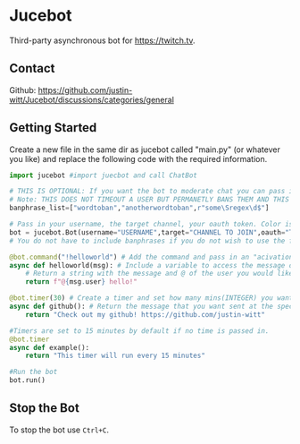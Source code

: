 # Jucebot
Third-party asynchronous bot for https://twitch.tv.
## Contact
Github: https://github.com/justin-witt/Jucebot/discussions/categories/general
## Getting Started
Create a new file in the same dir as jucebot called "main.py" (or whatever you like) and replace the following code with the required information.
``` py
import jucebot #import juecbot and call ChatBot

# THIS IS OPTIONAL: If you want the bot to moderate chat you can pass in a list of words/regex that will trigger the bot to BAN a user.
# Note: THIS DOES NOT TIMEOUT A USER BUT PERMANETLY BANS THEM AND THIS IS CASE SENSITIVE
banphrase_list=["wordtoban","anotherwordtoban",r"some\Sregex\d$"]

# Pass in your username, the target channel, your oauth token. Color is optional. (cadet blue by default)
bot = jucebot.Bot(username="USERNAME",target="CHANNEL TO JOIN",oauth="TWITCH OAUTH", banphrases=banphrase_list)
# You do not have to include banphrases if you do not wish to use the function it will default to a blank list.

@bot.command("!helloworld") # Add the command and pass in an "acivation" phrase.
async def helloworld(msg): # Include a variable to access the message object data. (msg.user; msg.message)
    # Return a string with the message and @ of the user you would like to target.
    return f"@{msg.user} hello!"

@bot.timer(30) # Create a timer and set how many mins(INTEGER) you want between the message to be sent
async def github(): # Return the message that you want sent at the specified interval.
    return "Check out my github! https://github.com/justin-witt"

#Timers are set to 15 minutes by default if no time is passed in.
@bot.timer
async def example():
    return "This timer will run every 15 minutes"

#Run the bot
bot.run()
```
## Stop the Bot
To stop the bot use `Ctrl+C`.